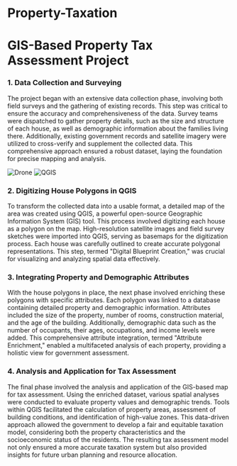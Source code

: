# Property-Taxation
# GIS-Based Property Tax Assessment Project

### 1. Data Collection and Surveying
The project began with an extensive data collection phase, involving both field surveys and the gathering of existing records. This step was critical to ensure the accuracy and comprehensiveness of the data. Survey teams were dispatched to gather property details, such as the size and structure of each house, as well as demographic information about the families living there. Additionally, existing government records and satellite imagery were utilized to cross-verify and supplement the collected data. This comprehensive approach ensured a robust dataset, laying the foundation for precise mapping and analysis.

![Drone](https://github.com/CartoGrapherRaj/Property-Taxation/assets/170260258/881930cb-d303-4009-945a-9905a08cb819) ![QGIS](https://github.com/CartoGrapherRaj/Property-Taxation/assets/170260258/e2854d12-0e0c-4271-8b31-5dadfabadb3a)


### 2. Digitizing House Polygons in QGIS
To transform the collected data into a usable format, a detailed map of the area was created using QGIS, a powerful open-source Geographic Information System (GIS) tool. This process involved digitizing each house as a polygon on the map. High-resolution satellite images and field survey sketches were imported into QGIS, serving as basemaps for the digitization process. Each house was carefully outlined to create accurate polygonal representations. This step, termed "Digital Blueprint Creation," was crucial for visualizing and analyzing spatial data effectively.

### 3. Integrating Property and Demographic Attributes
With the house polygons in place, the next phase involved enriching these polygons with specific attributes. Each polygon was linked to a database containing detailed property and demographic information. Attributes included the size of the property, number of rooms, construction material, and the age of the building. Additionally, demographic data such as the number of occupants, their ages, occupations, and income levels were added. This comprehensive attribute integration, termed "Attribute Enrichment," enabled a multifaceted analysis of each property, providing a holistic view for government assessment.

### 4. Analysis and Application for Tax Assessment
The final phase involved the analysis and application of the GIS-based map for tax assessment. Using the enriched dataset, various spatial analyses were conducted to evaluate property values and demographic trends. Tools within QGIS facilitated the calculation of property areas, assessment of building conditions, and identification of high-value zones. This data-driven approach allowed the government to develop a fair and equitable taxation model, considering both the property characteristics and the socioeconomic status of the residents. The resulting tax assessment model not only ensured a more accurate taxation system but also provided insights for future urban planning and resource allocation.
